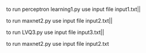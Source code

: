 to run perceptron learning1.py use input file input1.txt||

to run maxnet2.py use input file input2.txt||

to run LVQ3.py use input file input3.txt||

to run maxnet2.py use input file input2.txt
